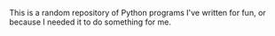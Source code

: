This is a random repository of Python programs I've written for fun, or because I needed it to do something for me.
